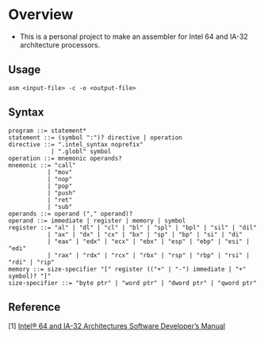 # Overview
* This is a personal project to make an assembler for Intel 64 and IA-32 architecture processors.

## Usage
```
asm <input-file> -c -o <output-file>
```

## Syntax

```
program ::= statement*
statement ::= (symbol ":")? directive | operation
directive ::= ".intel_syntax noprefix"
            | ".globl" symbol
operation ::= mnemonic operands?
mnemonic ::= "call"
           | "mov"
           | "nop"
           | "pop"
           | "push"
           | "ret"
           | "sub"
operands ::= operand ("," operand)?
operand ::= immediate | register | memory | symbol
register ::= "al" | "dl" | "cl" | "bl" | "spl" | "bpl" | "sil" | "dil"
           | "ax" | "dx" | "cx" | "bx" | "sp" | "bp" | "si" | "di"
           | "eax" | "edx" | "ecx" | "ebx" | "esp" | "ebp" | "esi" | "edi"
           | "rax" | "rdx" | "rcx" | "rbx" | "rsp" | "rbp" | "rsi" | "rdi" | "rip"
memory ::= size-specifier "[" register (("+" | "-") immediate | "+" symbol)? "]"
size-specifier ::= "byte ptr" | "word ptr" | "dword ptr" | "qword ptr"
```

## Reference
[1] [Intel® 64 and IA-32 Architectures Software Developer’s Manual](
https://software.intel.com/content/www/us/en/develop/download/intel-64-and-ia-32-architectures-sdm-combined-volumes-1-2a-2b-2c-2d-3a-3b-3c-3d-and-4.html)
